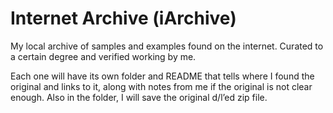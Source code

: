# Internet Archive (iArchive)

My local archive of samples and examples found on the internet.  Curated to a certain degree and verified working by me.

Each one will have its own folder and README that tells where I found the original and links to it, along with notes from me if the original is not clear enough. Also in the folder, I will save the original d/l’ed zip file.